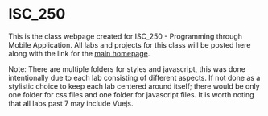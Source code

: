 # ISC_250


This is the class webpage created for ISC_250 - Programming through Mobile Application.
All labs and projects for this class will be posted here along with the link for the <a href = "http://cs.oswego.edu/~jmeritt/ISC_250/homepage.html">main homepage</a>.

Note:
There are multiple folders for styles and javascript, this was done intentionally due to each lab consisting of different aspects. If not done as a stylistic choice to keep each lab centered around itself; there would be only one folder for css files and one folder for javascript files. It is worth noting that all labs past 7 may include Vuejs.
